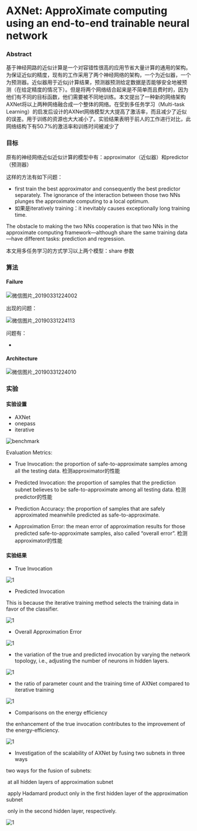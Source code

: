 # AXNet: ApproXimate computing using an end-to-end trainable neural network 
### Abstract

基于神经网路的近似计算是一个对容错性很高的应用节省大量计算的通用的架构。为保证近似的精度，现有的工作采用了两个神经网络的架构，一个为近似器，一个为预测器。近似器用于近似j计算结果，预测器预测给定数据是否能够安全地被预测（在给定精度的情况下）。但是将两个网络结合起来是不简单而且费时的，因为他们有不同的目标函数，他们需要被不同地训练。本文提出了一种新的网络架构AXNet将以上两种网络融合成一个整体的网络。在受到多任务学习（Multi-task Learning）的启发后设计的AXNet网络模型大大提高了激活率，而且减少了近似的误差。用于训练的资源也大大减小了。实验结果表明于前人的工作进行对比，此网络结构下有50.7%的激活率和训练时间被减少了

### 目标

原有的神经网络近似近似计算的模型中有：approximator（近似器）和predictor（预测器）

这样的方法有如下问题：

- first train the best approximator and consequently the best predictor separately. The ignorance of the interaction between those two NNs plunges the approximate computing to a local optimum.  
- 如果是iteratively training：it inevitably causes exceptionally long training time. 

The obstacle to making the two NNs cooperation is that two NNs in the approximate computing framework—although share the same training data—have different tasks: prediction and regression.

本文用多任务学习的方式学习以上两个模型：share 参数 

### 算法

#### Failure

![微信图片_20190331224002](./Images/AXNet/微信图片_20190331224002.png)

出现的问题：

![微信图片_20190331224113](./Images/AXNet/微信图片_20190331224113.png)

问题有：

- 

#### Architecture

![微信图片_20190331224010](./Images/AXNet/微信图片_20190331224010.png)

### 实验

#### 实验设置

- AXNet
- onepass
- iterative

![benchmark](./Images/AXNet/benchmark.png)

Evaluation Metrics:

- True Invocation: the proportion of safe-to-approximate samples among all the testing data. 检测approximator的性能

- Predicted Invocation: the proportion of samples that the prediction subnet believes to be safe-to-approximate among all testing data. 检测predictor的性能
- Prediction Accuracy: the proportion of samples that are safely approximated meanwhile predicted as safe-to-approximate. 
- Approximation Error: the mean error of approximation results for those predicted safe-to-approximate
  samples, also called “overall error”. 检测approximator的性能

#### 实验结果

- True Invocation

![1](./Images/AXNet/1.png)

- Predicted Invocation

This is because the iterative training method selects the training data in favor of the classifier.  

![1](./Images/AXNet/2.png)

- Overall Approximation Error

![1](./Images/AXNet/3.png)

- the variation of the true and predicted invocation by varying the network topology, i.e., adjusting the
  number of neurons in hidden layers.  

![1](./Images/AXNet/4.png)

- the ratio of parameter count and the training time of AXNet compared to iterative training 

![1](./Images/AXNet/5.png)

- Comparisons on the energy efficiency 

the enhancement of the true invocation contributes to the improvement of the energy-efficiency. 

![1](./Images/AXNet/6.png)

- Investigation of the scalability of AXNet by fusing two subnets in three ways 

two ways for the fusion of subnets: 

​	at all hidden layers of approximation subnet 

​	apply Hadamard product only in the first hidden layer of the approximation subnet

​	only in the second hidden layer, respectively. 

![1](./Images/AXNet/7.png)